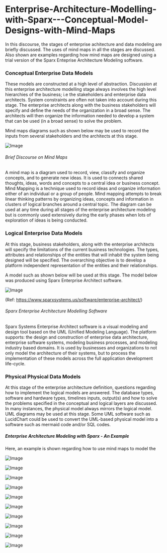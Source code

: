 # Enterprise-Architecture-Modelling-with-Sparx---Conceptual-Model-Designs-with-Mind-Maps
In this discourse, the stages of enterprise achitecture and data modeling are briefly discussed. The uses of mind maps in all the stages are discussed. Also shown are examples regarding how mind maps are designed using a trial version of the Sparx Enteprise Architecture Modeling software.

### Conceptual Enterprise Data Models
These models are constructed at a high level of abstraction. Discussion at this enterprise architecture modelling stage always involves the high level hierarchies of the business; i.e the stakeholders and emterprise data architects. System constraints are often not taken into account during this stage. The enterprise architects along with the business stakeholders will specify and define the needs of the organization in a broad sense. The architects will then organize the information needed to develop a system that can be used (in a broad sense) to solve the problem. 

Mind maps diagrams such as shown below may be used to record the inputs from several stakeholders and the architects at this stage.

![Image](https://github.com/user-attachments/assets/930c06e3-227c-47a5-9cf9-36823bb038b4)

###### Brief Discourse on Mind Maps
A mind map is a diagram used to record, view, classify and organize concepts, and to generate new ideas. It is used to connects shared thoughts, ideas, words and concepts to a central idea or business concept. Mind Mapping is a technique used to record ideas and organize information either of an individual or a group of people. Mind mapping attempts to break linear thinking patterns by organizing ideas, concepts and information in clusters of logical branches around a central topic. The diagram can be used at any time during all stages of the enterprise architecture modeling but is commonly used extensively during the early phases when lots of exploration of ideas is being conducted.

### Logical Enterprise Data Models
At this stage, business stakeholders, along with the enterprise architects will specify the limitations of the current business technologies. The types, attributes and relationships of the entities that will inhabit the system being designed will be specified. The overarching objective is to develop a platform independent representation of the entities and their relationships.

A model such as shown below will be used at this stage. The model below was produced using Sparx Enterprise Architect software.

![Image](https://github.com/user-attachments/assets/e6056cc5-b8d3-464b-aff7-97669f2eab2d)

(Ref: https://www.sparxsystems.us/software/enterprise-architect/)

###### Sparx Enterprise Architecture Modelling Software
Sparx Systems Enterprise Architect software is a visual modeling and design tool based on the UML (Unified Modeling Language). The platform supports: the design and construction of enterprise data architecture, enterprise software systems, modeling business processes, and modeling industry based domains. It is used by businesses and organizations to not only model the architecture of their systems, but to process the implementation of these models across the full application development life-cycle.

### Physical Physical Data Models
At this stage of the enterprise architecture definition, questions regarding how to implement the logical models are answered. The database types, software and hardware types, timelines inputs, output(s) and how to solve the problems specified in the conceptual and logical layers  are discussed. In many instances, the physical model always mirrors the logical model. UML  diagrams may be used at this stage. Some UML software such as LucidChart could be used to convert the UML-based physical model into a software such as mermaid code and/or SQL codes.




##### Enterprise Architecture Modeling with Sparx - An Example
Here, an example is shown regarding how to use mind maps to model the 
 







![Image](https://github.com/user-attachments/assets/07eb1adc-54b7-42c8-bf5b-c35b760ed644)


![Image](https://github.com/user-attachments/assets/93ae8988-ab85-46af-bfe2-c53c220e106e)


![Image](https://github.com/user-attachments/assets/9115dff7-a197-4049-8534-8beddcc35336)


![Image](https://github.com/user-attachments/assets/02cba44f-08f9-4373-b371-97eeefc09102)


![Image](https://github.com/user-attachments/assets/52688c8a-b852-4747-8948-b1cc93e6a3ac)



![Image](https://github.com/user-attachments/assets/d1bcee2e-7b13-477e-b96b-8876b9d262d9)


![Image](https://github.com/user-attachments/assets/8cdde2c0-63dc-476a-9917-8c3d46165565)


![Image](https://github.com/user-attachments/assets/917445fa-7295-4b0b-8ae6-bb2b78b7f06d)


![Image](https://github.com/user-attachments/assets/6d8dae56-acb5-410b-85e1-d62db6fa6f7c)


![Image](https://github.com/user-attachments/assets/72125894-f9f4-4984-8d22-be54e505e589)
